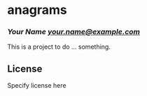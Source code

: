 # anagrams
### _Your Name <your.name@example.com>_

This is a project to do ... something.

## License

Specify license here

